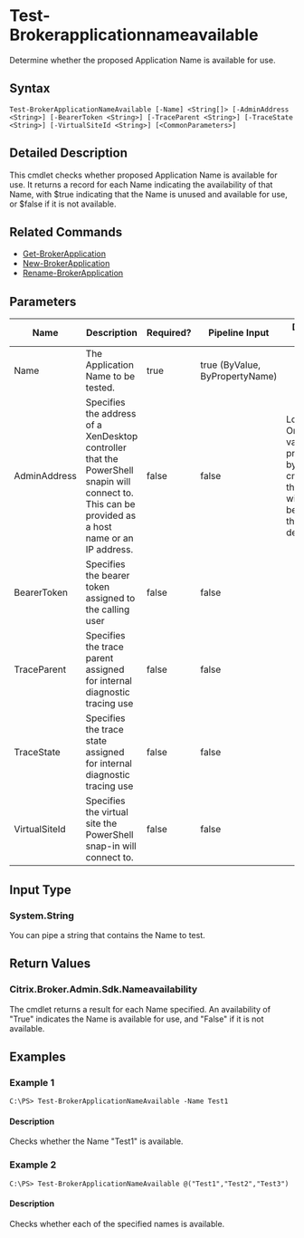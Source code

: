 ﻿
# Test-Brokerapplicationnameavailable
Determine whether the proposed Application Name is available for use.
## Syntax

```
Test-BrokerApplicationNameAvailable [-Name] <String[]> [-AdminAddress <String>] [-BearerToken <String>] [-TraceParent <String>] [-TraceState <String>] [-VirtualSiteId <String>] [<CommonParameters>]
```

## Detailed Description
This cmdlet checks whether proposed Application Name is available for use. It returns a record for each Name indicating the availability of that Name, with \$true indicating that the Name is unused and available for use, or \$false if it is not available.


## Related Commands

* [Get-BrokerApplication](../Get-BrokerApplication/)
* [New-BrokerApplication](../New-BrokerApplication/)
* [Rename-BrokerApplication](../Rename-BrokerApplication/)
## Parameters
| Name   | Description | Required? | Pipeline Input | Default Value |
| --- | --- | --- | --- | --- |
| Name | The Application Name to be tested. | true | true (ByValue, ByPropertyName) |  |
| AdminAddress | Specifies the address of a XenDesktop controller that the PowerShell snapin will connect to. This can be provided as a host name or an IP address. | false | false | Localhost. Once a value is provided by any cmdlet, this value will become the default. |
| BearerToken | Specifies the bearer token assigned to the calling user | false | false |  |
| TraceParent | Specifies the trace parent assigned for internal diagnostic tracing use | false | false |  |
| TraceState | Specifies the trace state assigned for internal diagnostic tracing use | false | false |  |
| VirtualSiteId | Specifies the virtual site the PowerShell snap-in will connect to. | false | false |  |

## Input Type

### System.String
You can pipe a string that contains the Name to test.
## Return Values

### Citrix.Broker.Admin.Sdk.Nameavailability
The cmdlet returns a result for each Name specified. An availability of "True" indicates the Name is available for use, and "False" if it is not available.
## Examples

### Example 1

```
C:\PS> Test-BrokerApplicationNameAvailable -Name Test1
```

#### Description
Checks whether the Name "Test1" is available.
### Example 2

```
C:\PS> Test-BrokerApplicationNameAvailable @("Test1","Test2","Test3")
```

#### Description
Checks whether each of the specified names is available.
